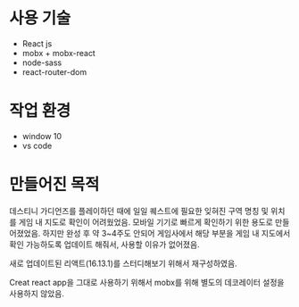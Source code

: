 # 사용 기술
- React js
- mobx + mobx-react
- node-sass
- react-router-dom

# 작업 환경
- window 10
- vs code

# 만들어진 목적
데스티니 가디언즈를 플레이하던 때에 일일 퀘스트에 필요한 잊혀진 구역 명칭 및 위치를 게임 내 지도로 확인이 어려웠었음.
모바일 기기로 빠르게 확인하기 위한 용도로 만들어졌었음.
하지만 완성 후 약 3~4주도 안되어 게임사에서 해당 부분을 게임 내 지도에서 확인 가능하도록 업데이트 해줘서, 사용할 이유가 없어졌음.

새로 업데이트된 리액트(16.13.1)를 스터디해보기 위해서 재구성하였음.

Creat react app을 그대로 사용하기 위해서 mobx를 위해 별도의 데코레이터 설정을 사용하지 않았음.
